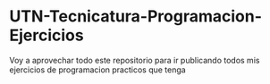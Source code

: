 # UTN-Tecnicatura-Programacion-Ejercicios
Voy a aprovechar todo este repositorio para ir publicando todos mis ejercicios de programacion practicos que tenga
